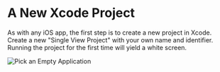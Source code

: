 # A New Xcode Project

As with any iOS app, the first step is to create a new project in Xcode. Create a new "Single View Project" with your own name and identifier. Running the project for the first time will yield a white screen.

![Pick an Empty Application](images/ios_new_xcode_project_1.png)

